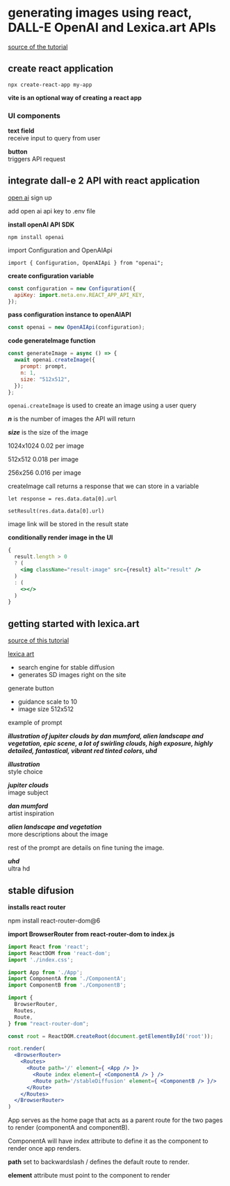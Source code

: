 # generating images using react, DALL-E OpenAI and Lexica.art APIs

[source of the tutorial](https://www.freecodecamp.org/news/generate-images-using-react-and-dall-e-api-react-and-openai-api-tutorial/)

## **create react application**

`npx create-react-app my-app`

**vite is an optional way of creating a react app**

### UI components

**text field**        
receive input to query from user

**button**  
triggers API request


## **integrate dall-e 2 API with react application**

[open ai](https://beta.openai.com/)
sign up

add open ai api key to .env file

**install openAI API SDK**

`npm install openai`

import Configuration and OpenAIApi

`import { Configuration, OpenAIApi } from "openai";`

**create configuration variable**

```jsx
const configuration = new Configuration({
  apiKey: import.meta.env.REACT_APP_API_KEY,
});
```

**pass configuration instance to openAIAPI**

```jsx
const openai = new OpenAIApi(configuration);
```

**code generateImage function**

```jsx
const generateImage = async () => {
  await openai.createImage({
    prompt: prompt,
    n: 1,
    size: "512x512",
  });
};
```

`openai.createImage` is used to create an image using a user query

***n*** is the number of images the API will return

***size*** is the size of the image

1024x1024 0.02 per image

512x512 0.018 per image

256x256 0.016 per image

createImage call returns a response that we can store in a variable

`let response = res.data.data[0].url`

`setResult(res.data.data[0].url)`

image link will be stored in the result state

**conditionally render image in the UI**

```jsx
{
  result.length > 0
  ? (
    <img className="result-image" src={result} alt="result" />
  )
  : (
    <></>
  )
}
```

## **getting started with lexica.art**

[source of this tutorial](https://buildspace.so/notes/prompt-engineering-101-sd)

[lexica art](https://lexica.art/)  

- search engine for stable diffusion  
- generates SD images right on the site

generate button

- guidance scale to 10
- image size 512x512

example of prompt 

***illustration of jupiter clouds by dan mumford, alien landscape and vegetation, epic scene, a lot of swirling clouds, high exposure, highly detailed, fantastical, vibrant red tinted colors, uhd***

***illustration***  
style choice 

***jupiter clouds***    
image subject

***dan mumford***  
artist inspiration

***alien landscape and vegetation***  
more descriptions about the image

rest of the prompt are details on fine tuning the image.

***uhd***   
ultra hd

## stable difusion

**installs react router**

npm install react-router-dom@6 

**import BrowserRouter from react-router-dom to index.js**

```jsx
import React from 'react';
import ReactDOM from 'react-dom';
import './index.css';

import App from './App';
import ComponentA from './ComponentA';
import ComponentB from './ComponentB';

import { 
  BrowserRouter,
  Routes,
  Route,
} from "react-router-dom";

const root = ReactDOM.createRoot(document.getElementById('root'));

root.render(
  <BrowserRouter>
    <Routes>
      <Route path='/' element={ <App /> }>
        <Route index element={ <ComponentA /> } />
        <Route path='/stableDiffusion' element={ <ComponentB /> }/>
      </Route>
    </Routes>
  </BrowserRouter>
)
```

App serves as the home page that acts as a parent route for the two pages to render (componentA and componentB).

ComponentA will have index attribute to define it as the component to render once app renders.

**path** set to backwardslash / defines the default route to render.

**element** attribute must point to the component to render



